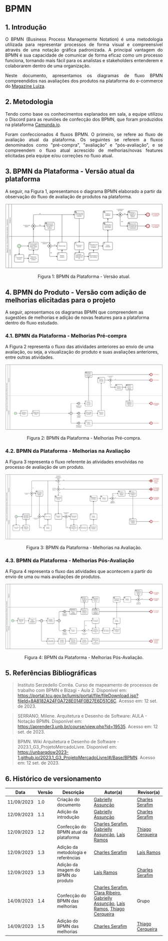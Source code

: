 # BPMN

## 1. Introdução

<p align="justify">
O BPMN (Business Process Managemente Notation) é uma metodologia utilizada para representar processos de forma visual e compreensível através de uma notação gráfica padronizada.
A principal vantagem do BPMN é sua capacidade de comunicar de forma eficaz como um processo funciona, tornando mais fácil para os analistas e stakeholders entenderem e colaborarem dentro de uma organização.
</p>

<p align="justify">
Neste documento, apresentamos os diagramas de fluxo BPMN compreendidos nas avaliações dos produtos na plataforma do e-commerce do <a href="https://magazineluiza.com.br/">Magazine Luiza</a>.
</p>

## 2. Metodologia

<p align="justify">
Tendo como base os conhecimentos explanados em sala, a equipe utilizou o Discord para as reuniões de confecção dos BPMN, que foram produzidos na plataforma <a href="https://modeler.cloud.camunda.io/">Camunda.io</a>.
</p>

<p align="justify">
Foram confeccionados 4 fluxos BPMN. O primeiro, se refere ao fluxo de avaliação atual da plataforma. Os seguintes se referem a fluxos denominados como "pré-compra", "avaliação" e "pós-avaliação", e se compreendem o fluxo atual acrescido de melhorias/novas features elicitadas pela equipe e/ou correções no fluxo atual.
</p>

## 3. BPMN da Plataforma - Versão atual da plataforma

A seguir, na Figura 1, apresentamos o diagrama BPMN elaborado a partir da observação do fluxo de avaliação de produtos na plataforma.

<img src="../Assets/bpmn_plataforma.png">
<p style="text-align: center">Figura 1: BPMN da Plataforma - Versão atual.</p>

## 4. BPMN do Produto - Versão com adição de melhorias elicitadas para o projeto

A seguir, apresentamos os diagramas BPMN que compreendem as sugestões de melhorias e adição de novas features para a plataforma dentro do fluxo estudado.

### 4.1. BPMN da Plataforma - Melhorias Pré-compra

A Figura 2 representa o fluxo das atividades anteriores ao envio de uma avaliação, ou seja, a visualização do produto e suas avaliações anteriores, entre outras atividades.

<img src="../Assets/bpmn_melhorias_01_pre_compra.png">
<p style="text-align: center">Figura 2: BPMN da Plataforma - Melhorias Pré-compra.</p>

### 4.2. BPMN da Plataforma - Melhorias na Avaliação

A Figura 3 representa o fluxo referente às atividades envolvidas no processo de avaliação de um produto.

<img src="../Assets/bpmn_melhorias_02_avaliacao.png">
<p style="text-align: center">Figura 3: BPMN da Plataforma - Melhorias na Avaliação.</p>

### 4.3. BPMN da Plataforma - Melhorias Pós-Avaliação

A Figura 4 representa o fluxo das atividades que acontecem a partir do envio de uma ou mais avaliações de produtos.

<img src="../Assets/bpmn_melhorias_03_pos_avaliacao.png">
<p style="text-align: center">Figura 4: BPMN da Plataforma - Melhorias Pós-Avaliação.</p>

## 5. Referências Bibliográficas

> Instituto Serzedello Corrêa. Curso de mapeamento de processos de trabalho com BPMN e Bizagi - Aula 2. Disponível em: <https://portal.tcu.gov.br/lumis/portal/file/fileDownload.jsp?fileId=8A8182A24F0A728E014F0B27E6D51C6C>. Acesso em: 12 set. de 2023.

> SERRANO, Milene. Arquitetura e Desenho de Software: AULA - Notação BPMN. Disponível em: <https://aprender3.unb.br/course/view.php?id=19535>. Acesso em: 12 set. de 2023.

> BPMN. Wiki Arquitetura e Desenho de Software - 2023.1_G3_ProjetoMercadoLivre. Disponível em: <https://unbarqdsw2023-1.github.io/2023.1_G3_ProjetoMercadoLivre/#/Base/BPMN>. Acesso em: 12 set. de 2023.

## 6. Histórico de versionamento

|    Data    | Versão |      Descrição       |                   Autor(a)                    |                   Revisor(a)                    |
| ---------- | ------ | -------------------- | --------------------------------------------- | ----------------------------------------------- |
| 11/09/2023 |  1.0   | Criação do documento | [Gabrielly Assunção](https://github.com/GabriellyAssuncao) | [Charles Serafim](https://github.com/charles-serafim) |
| 12/09/2023 |  1.1   | Adição da introdução | [Gabrielly Assunção](https://github.com/GabriellyAssuncao) | [Charles Serafim](https://github.com/charles-serafim) |
| 12/09/2023 |  1.2   | Confecção do BPMN atual da plataforma | [Charles Serafim](https://github.com/charles-serafim), [Gabrielly Assunção](https://github.com/GabriellyAssuncao), [Laís Ramos](https://github.com/laisramos123) | [Thiago Cerqueira](https://github.com/Thiago-Cerq) |
| 12/09/2023 |  1.3   | Adição da metodologia e referências | [Charles Serafim](https://github.com/charles-serafim) |[Laís Ramos](https://github.com/laisramos123)|
| 12/09/2023 |  1.3   | Adição da imagem do BPMN do produto | [Laís Ramos](https://github.com/laisramos123) | [Charles Serafim](https://github.com/charles-serafim) |
| 14/09/2023 |  1.4   | Confecção do BPMN das melhorias | [Charles Serafim](https://github.com/charles-serafim), [Clara Ribeiro](https://github.com/clara-marcelino-desco), [Gabrielly Assunção](https://github.com/GabriellyAssuncao), [Laís Ramos](https://github.com/laisramos123), [Thiago Cerqueira](https://github.com/Thiago-Cerq) | Grupo |
| 14/09/2023 |  1.5   | Adição do BPMN das melhorias | [Charles Serafim](https://github.com/charles-serafim) | [Thiago Cerqueira](https://github.com/Thiago-Cerq) |
